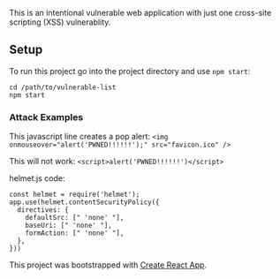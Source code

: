 This is an intentional vulnerable web application with just one cross-site scripting (XSS) vulnerablity.

## Setup

To run this project go into the project directory and use `npm start`:
```
cd /path/to/vulnerable-list
npm start
```

### Attack Examples

This javascript line creates a pop alert:
`<img onmouseover="alert('PWNED!!!!!!');" src="favicon.ico" />`

This will not work:
`<script>alert('PWNED!!!!!!')</script>`

helmet.js code:
```
const helmet = require('helmet');
app.use(helmet.contentSecurityPolicy({
  directives: {
    defaultSrc: [" 'none' "],
    baseUri: [" 'none' "],
    formAction: [" 'none' "],
  },
}))
```
This project was bootstrapped with [Create React App](https://github.com/facebook/create-react-app).

